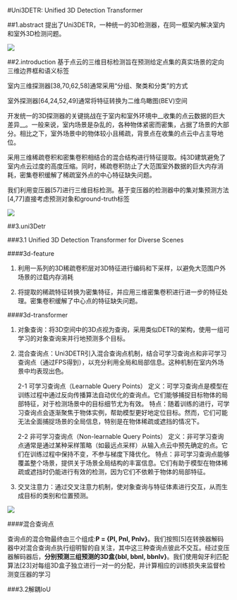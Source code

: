 #Uni3DETR: Unified 3D Detection Transformer

##1.abstract
提出了Uni3DETR，一种统一的3D检测器，在同一框架内解决室内和室外3D检测问题。

![](https://cdn.jsdelivr.net/gh/tj-messi/picture/1727245288574.png)

##2.introduction
基于点云的三维目标检测旨在预测给定点集的真实场景的定向三维边界框和语义标签

室内三维探测器[38,70,62,58]通常采用“分组、聚类和分类”的方式

室外探测器[64,24,52,49]通常将特征转换为二维鸟瞰图(BEV)空间

开发统一的3D探测器的关键挑战在于室内和室外环境中__收集的点云数据的巨大差异__。一般来说，室内场景是杂乱的，各种物体紧密而密集，占据了场景的大部分。相比之下，室外场景中的物体较小且稀疏，背景点在收集的点云中占主导地位。

采用三维稀疏卷积和密集卷积相结合的混合结构进行特征提取。纯3D建筑避免了室内点云过度的高度压缩。同时，稀疏卷积防止了大范围室外数据的巨大内存消耗，密集卷积缓解了稀疏室外点的中心特征缺失问题。

我们利用变压器[57]进行三维目标检测。基于变压器的检测器中的集对集预测方法[4,77]直接考虑预测对象和ground-truth标签

![](https://cdn.jsdelivr.net/gh/tj-messi/picture/uni3detr.png)

##3.uni3Detr

###3.1 Unified 3D Detection Transformer for Diverse Scenes

####3d-feature
1. 利用一系列的3D稀疏卷积层对3D特征进行编码和下采样，以避免大范围户外场景的过载内存消耗

2. 将提取的稀疏特征转换为密集特征，并应用三维密集卷积进行进一步的特征处理。密集卷积缓解了中心点的特征缺失问题。

####3d-transformer

1.  对象查询：将3D空间中的3D点视为查询，采用类似DETR的架构，使用一组可学习的对象查询来并行地预测多个目标。

2.  混合查询点：Uni3DETR引入混合查询点机制，结合可学习查询点和非可学习查询点（通过FPS得到），以充分利用全局和局部信息。这种机制在室内外场景中均表现出色。

	2-1 可学习查询点（Learnable Query Points）
	定义：可学习查询点是模型在训练过程中通过反向传播算法自动优化的查询点。它们能够捕捉目标物体的局部特征，对于检测场景中的目标细节尤为有效。
	特点：随着训练的进行，可学习查询点会逐渐聚焦于物体实例，帮助模型更好地定位目标。然而，它们可能无法全面捕捉场景的全局信息，特别是在物体稀疏或遮挡的情况下。

	2-2 非可学习查询点（Non-learnable Query Points）
	定义：非可学习查询点通常是通过某种采样策略（如最远点采样）从输入点云中预先确定的点。它们在训练过程中保持不变，不参与梯度下降优化。
	特点：非可学习查询点能够覆盖整个场景，提供关于场景全局结构的丰富信息。它们有助于模型在物体稀疏或遮挡时仍能进行有效的检测，因为它们不依赖于物体的局部特征。

3.  交叉注意力：通过交叉注意力机制，使对象查询与特征体素进行交互，从而生成目标的类别和位置预测。

![](https://cdn.jsdelivr.net/gh/tj-messi/picture/1727260241149.png)

####混合查询点

查询点的混合物最终由三个组成:__P = {Pl, Pnl, Pnlv}__。我们按照[5]在转换器解码器中对混合查询点执行组明智的自关注，其中这三种查询点彼此不交互。经过变压器解码器后，__分别预测三组预测的3D盒{bbl, bbnl, bbnlv}__。我们使用匈牙利匹配算法[23]对每组3D盒子独立进行一对一的分配，并计算相应的训练损失来监督检测变压器的学习

###3.2解耦IoU

